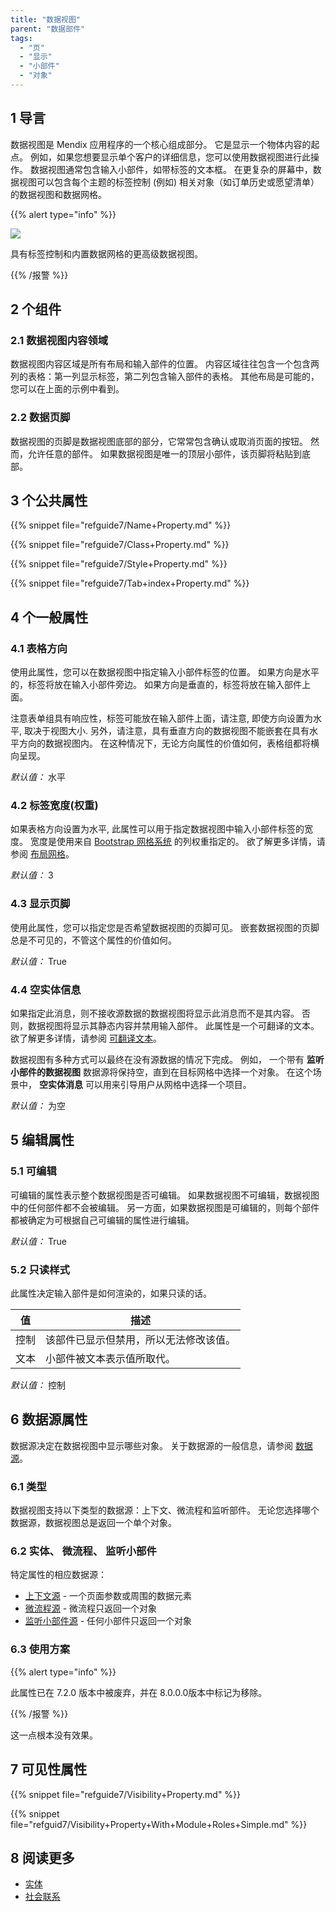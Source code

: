 ```yaml
---
title: "数据视图"
parent: "数据部件"
tags:
  - "页"
  - "显示"
  - "小部件"
  - "对象"
---
```


## 1 导言

数据视图是 Mendix 应用程序的一个核心组成部分。 它是显示一个物体内容的起点。 例如，如果您想要显示单个客户的详细信息，您可以使用数据视图进行此操作。 数据视图通常包含输入小部件，如带标签的文本框。 在更复杂的屏幕中，数据视图可以包含每个主题的标签控制 (例如) 相关对象（如订单历史或愿望清单）的数据视图和数据网格。

{{% alert type="info" %}}

![](attachments/pages/data-view.png)

具有标签控制和内置数据网格的更高级数据视图。

{{% /报警 %}}

## 2 个组件

### 2.1 数据视图内容领域

数据视图内容区域是所有布局和输入部件的位置。 内容区域往往包含一个包含两列的表格：第一列显示标签，第二列包含输入部件的表格。 其他布局是可能的，您可以在上面的示例中看到。

### 2.2 数据页脚

数据视图的页脚是数据视图底部的部分，它常常包含确认或取消页面的按钮。 然而，允许任意的部件。 如果数据视图是唯一的顶层小部件，该页脚将粘贴到底部。

## 3 个公共属性

{{% snippet file="refguide7/Name+Property.md" %}}

{{% snippet file="refguide7/Class+Property.md" %}}

{{% snippet file="refguide7/Style+Property.md" %}}

{{% snippet file="refguide7/Tab+index+Property.md" %}}

## 4 个一般属性

### 4.1 表格方向

使用此属性，您可以在数据视图中指定输入小部件标签的位置。 如果方向是水平的，标签将放在输入小部件旁边。 如果方向是垂直的，标签将放在输入部件上面。

注意表单组具有响应性，标签可能放在输入部件上面，请注意, 即使方向设置为水平, 取决于视图大小. 另外，请注意，具有垂直方向的数据视图不能嵌套在具有水平方向的数据视图内。 在这种情况下，无论方向属性的价值如何，表格组都将横向呈现。

_默认值：_ 水平

### 4.2 标签宽度(权重)

如果表格方向设置为水平, 此属性可以用于指定数据视图中输入小部件标签的宽度。 宽度是使用来自 [Bootstrap 网格系统](http://getbootstrap.com/css/#grid) 的列权重指定的。 欲了解更多详情，请参阅 [布局网格](layout-grid)。

_默认值：_ 3

### 4.3 显示页脚

使用此属性，您可以指定您是否希望数据视图的页脚可见。 嵌套数据视图的页脚总是不可见的，不管这个属性的价值如何。

_默认值：_ True

### 4.4 空实体信息

如果指定此消息，则不接收源数据的数据视图将显示此消息而不是其内容。 否则，数据视图将显示其静态内容并禁用输入部件。 此属性是一个可翻译的文本。 欲了解更多详情，请参阅 [可翻译文本](translatable-texts)。

数据视图有多种方式可以最终在没有源数据的情况下完成。 例如， 一个带有 **监听小部件的数据视图** 数据源将保持空，直到在目标网格中选择一个对象。 在这个场景中， **空实体消息** 可以用来引导用户从网格中选择一个项目。

_默认值：_ 为空

## 5 编辑属性

### 5.1 可编辑

可编辑的属性表示整个数据视图是否可编辑。 如果数据视图不可编辑，数据视图中的任何部件都不会被编辑。 另一方面，如果数据视图是可编辑的，则每个部件都被确定为可根据自己可编辑的属性进行编辑。

_默认值：_ True

### 5.2 只读样式

此属性决定输入部件是如何渲染的，如果只读的话。

| 值  | 描述                  |
| -- | ------------------- |
| 控制 | 该部件已显示但禁用，所以无法修改该值。 |
| 文本 | 小部件被文本表示值所取代。       |

*默认值：* 控制

## 6 数据源属性

数据源决定在数据视图中显示哪些对象。 关于数据源的一般信息，请参阅 [数据源](data-sources)。

### 6.1 类型

数据视图支持以下类型的数据源：上下文、微流程和监听部件。 无论您选择哪个数据源，数据视图总是返回一个单个对象。

### 6.2 实体、 微流程、 监听小部件

特定属性的相应数据源：

* [上下文源](entity-path-source) - 一个页面参数或周围的数据元素
* [微流程源](microflow-source) - 微流程只返回一个对象
* [监听小部件源](listen-to-grid-source) - 任何小部件只返回一个对象

### 6.3 使用方案

{{% alert type="info" %}}

此属性已在 7.2.0 版本中被废弃，并在 8.0.0.0版本中标记为移除。

{{% /报警 %}}

这一点根本没有效果。

## 7 可见性属性

{{% snippet file="refguide7/Visibility+Property.md" %}}

{{% snippet file="refguid7/Visibility+Property+With+Module+Roles+Simple.md" %}}

## 8 阅读更多

* [实体](实体)
* [社会联系](关联)
